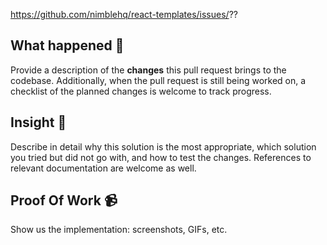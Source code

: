 https://github.com/nimblehq/react-templates/issues/??

## What happened 👀

Provide a description of the **changes** this pull request brings to the codebase. Additionally, when the pull request is still being worked on, a checklist of the planned changes is welcome to track progress.

## Insight 📝

Describe in detail why this solution is the most appropriate, which solution you tried but did not go with, and how to test the changes. References to relevant documentation are welcome as well.

## Proof Of Work 📹

Show us the implementation: screenshots, GIFs, etc.
